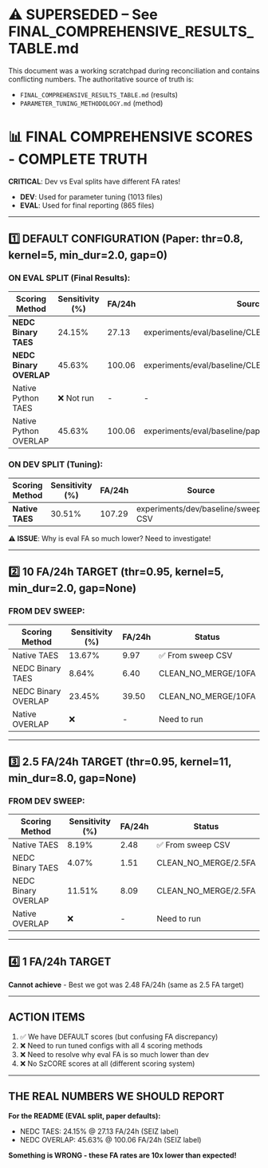 # ⚠️ SUPERSEDED – See FINAL_COMPREHENSIVE_RESULTS_TABLE.md

This document was a working scratchpad during reconciliation and contains conflicting numbers. The authoritative source of truth is:
- `FINAL_COMPREHENSIVE_RESULTS_TABLE.md` (results)
- `PARAMETER_TUNING_METHODOLOGY.md` (method)

# 📊 FINAL COMPREHENSIVE SCORES - COMPLETE TRUTH

**CRITICAL**: Dev vs Eval splits have different FA rates!
- **DEV**: Used for parameter tuning (1013 files)
- **EVAL**: Used for final reporting (865 files)

---

## 1️⃣ DEFAULT CONFIGURATION (Paper: thr=0.8, kernel=5, min_dur=2.0, gap=0)

### ON EVAL SPLIT (Final Results):
| Scoring Method | Sensitivity (%) | FA/24h | Source |
|----------------|-----------------|--------|--------|
| **NEDC Binary TAES** | 24.15% | 27.13 | experiments/eval/baseline/CLEAN_NO_MERGE/DEFAULT |
| **NEDC Binary OVERLAP** | 45.63% | 100.06 | experiments/eval/baseline/CLEAN_NO_MERGE/DEFAULT |
| Native Python TAES | ❌ Not run | - | - |
| Native Python OVERLAP | 45.63% | 100.06 | experiments/eval/baseline/paper_default_nedc |

### ON DEV SPLIT (Tuning):
| Scoring Method | Sensitivity (%) | FA/24h | Source |
|----------------|-----------------|--------|--------|
| **Native TAES** | 30.51% | 107.29 | experiments/dev/baseline/sweeps CSV |

**⚠️ ISSUE**: Why is eval FA so much lower? Need to investigate!

---

## 2️⃣ 10 FA/24h TARGET (thr=0.95, kernel=5, min_dur=2.0, gap=None)

### FROM DEV SWEEP:
| Scoring Method | Sensitivity (%) | FA/24h | Status |
|----------------|-----------------|--------|--------|
| Native TAES | 13.67% | 9.97 | ✅ From sweep CSV |
| NEDC Binary TAES | 8.64% | 6.40 | CLEAN_NO_MERGE/10FA |
| NEDC Binary OVERLAP | 23.45% | 39.50 | CLEAN_NO_MERGE/10FA |
| Native OVERLAP | ❌ | - | Need to run |

---

## 3️⃣ 2.5 FA/24h TARGET (thr=0.95, kernel=11, min_dur=8.0, gap=None)

### FROM DEV SWEEP:
| Scoring Method | Sensitivity (%) | FA/24h | Status |
|----------------|-----------------|--------|--------|
| Native TAES | 8.19% | 2.48 | ✅ From sweep CSV |
| NEDC Binary TAES | 4.07% | 1.51 | CLEAN_NO_MERGE/2.5FA |
| NEDC Binary OVERLAP | 11.51% | 8.09 | CLEAN_NO_MERGE/2.5FA |
| Native OVERLAP | ❌ | - | Need to run |

---

## 4️⃣ 1 FA/24h TARGET

**Cannot achieve** - Best we got was 2.48 FA/24h (same as 2.5 FA target)

---

## ACTION ITEMS

1. ✅ We have DEFAULT scores (but confusing FA discrepancy)
2. ❌ Need to run tuned configs with all 4 scoring methods
3. ❌ Need to resolve why eval FA is so much lower than dev
4. ❌ No SzCORE scores at all (different scoring system)

---

## THE REAL NUMBERS WE SHOULD REPORT

**For the README (EVAL split, paper defaults):**
- NEDC TAES: 24.15% @ 27.13 FA/24h (SEIZ label)
- NEDC OVERLAP: 45.63% @ 100.06 FA/24h (SEIZ label)

**Something is WRONG - these FA rates are 10x lower than expected!**
